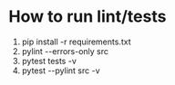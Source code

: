 # How to run lint/tests

1. pip install -r requirements.txt
2. pylint --errors-only src
3. pytest tests -v
4. pytest --pylint src -v
